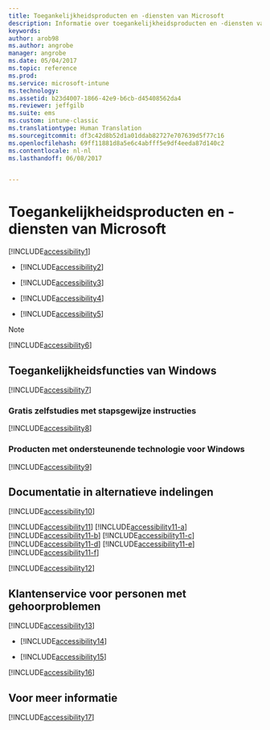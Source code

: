 ```yaml
---
title: Toegankelijkheidsproducten en -diensten van Microsoft
description: Informatie over toegankelijkheidsproducten en -diensten van Microsoft.
keywords: 
author: arob98
ms.author: angrobe
manager: angrobe
ms.date: 05/04/2017
ms.topic: reference
ms.prod: 
ms.service: microsoft-intune
ms.technology: 
ms.assetid: b23d4007-1866-42e9-b6cb-d45408562da4
ms.reviewer: jeffgilb
ms.suite: ems
ms.custom: intune-classic
ms.translationtype: Human Translation
ms.sourcegitcommit: df3c42d8b52d1a01ddab82727e707639d5f77c16
ms.openlocfilehash: 69ff11881d8a5e6c4abfff5e9df4eeda87d140c2
ms.contentlocale: nl-nl
ms.lasthandoff: 06/08/2017


---
```


# <a name="accessibility-products-and-services-from-microsoft"></a>Toegankelijkheidsproducten en -diensten van Microsoft
[!INCLUDE[accessibility1](./includes/accessibility1_md.md)]

-   [!INCLUDE[accessibility2](./includes/accessibility2_md.md)]

-   [!INCLUDE[accessibility3](./includes/accessibility3_md.md)]

-   [!INCLUDE[accessibility4](./includes/accessibility4_md.md)]

-   [!INCLUDE[accessibility5](./includes/accessibility5_md.md)]

> [!NOTE]
> [!INCLUDE[accessibility6](./includes/accessibility6_md.md)]

## <a name="accessibility-features-of-windows"></a>Toegankelijkheidsfuncties van Windows
[!INCLUDE[accessibility7](./includes/accessibility7_md.md)]

### <a name="free-step-by-step-tutorials"></a>Gratis zelfstudies met stapsgewijze instructies
[!INCLUDE[accessibility8](./includes/accessibility8_md.md)]

### <a name="assistive-technology-products-for-windows"></a>Producten met ondersteunende technologie voor Windows
[!INCLUDE[accessibility9](./includes/accessibility9_md.md)]

## <a name="documentation-in-alternative-formats"></a>Documentatie in alternatieve indelingen
[!INCLUDE[accessibility10](./includes/accessibility10_md.md)]

[!INCLUDE[accessibility11](./includes/accessibility11_md.md)]
[!INCLUDE[accessibility11-a](./includes/accessibility11-a_md.md)]
[!INCLUDE[accessibility11-b](./includes/accessibility11-b_md.md)]
[!INCLUDE[accessibility11-c](./includes/accessibility11-c_md.md)]
[!INCLUDE[accessibility11-d](./includes/accessibility11-d_md.md)]
[!INCLUDE[accessibility11-e](./includes/accessibility11-e_md.md)]
[!INCLUDE[accessibility11-f](./includes/accessibility11-f_md.md)]

[!INCLUDE[accessibility12](./includes/accessibility12_md.md)]

## <a name="customer-service-for-people-with-hearing-impairments"></a>Klantenservice voor personen met gehoorproblemen
[!INCLUDE[accessibility13](./includes/accessibility13_md.md)]

-   [!INCLUDE[accessibility14](./includes/accessibility14_md.md)]

-   [!INCLUDE[accessibility15](./includes/accessibility15_md.md)]

[!INCLUDE[accessibility16](./includes/accessibility16_md.md)]

## <a name="for-more-information"></a>Voor meer informatie
[!INCLUDE[accessibility17](./includes/accessibility17_md.md)]

